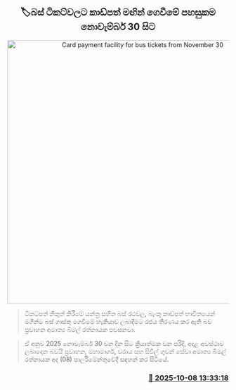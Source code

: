 <p align='center'><b><h2 align='center' title='Card payment facility for bus tickets from November 30'>🏷බස් ටිකට්වලට කාඩ්පත් මඟින් ගෙවීමේ පහසුකම නොවැම්බර් 30 සිට</h2></b></p>
<p align='center'><img src='https://helakuru.sgp1.cdn.digitaloceanspaces.com/esana/images/lib/credit-card.jpg' width='600' alt='Card payment facility for bus tickets from November 30'></p>

> ටිකට්පත් නිකුත් කිරීමේ යන්ත්‍ර සහිත බස් රථවල, බැංකු කාඩ්පත් භාවිතයෙන් මගීන්ට බස් ගාස්තු ගෙවීමේ හැකියාව ලබාදීමට රජය තීරණය කර ඇති බව ප්‍රවාහන අමාත්‍ය බිමල් රත්නායක පවසනවා.

> ඒ අනුව 2025 නොවැම්බර් 30 වන දින සිට ක්‍රියාත්මක වන පරිදි, අදාළ අවස්ථාව ලබාදෙන බවයි ප්‍රවාහන, මහාමාර්ග, වරාය සහ සිවිල් ගුවන් සේවා අමාත්‍ය බිමල් රත්නායක අද (08) පාර්ලිමේන්තුවේදී සඳහන් කර සිටියේ.



<h3 align='right'><a href='https://www.helakuru.lk/esana/p/114307/'>📅 2025-10-08 13:33:18</a></h3>
